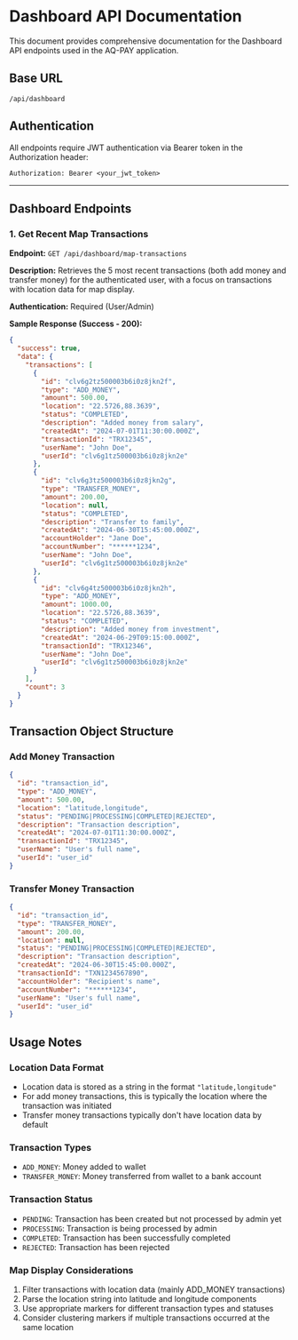 # Dashboard API Documentation

This document provides comprehensive documentation for the Dashboard API endpoints used in the AQ-PAY application.

## Base URL
```
/api/dashboard
```

## Authentication
All endpoints require JWT authentication via Bearer token in the Authorization header:
```
Authorization: Bearer <your_jwt_token>
```

---

## Dashboard Endpoints

### 1. Get Recent Map Transactions

**Endpoint:** `GET /api/dashboard/map-transactions`

**Description:** Retrieves the 5 most recent transactions (both add money and transfer money) for the authenticated user, with a focus on transactions with location data for map display.

**Authentication:** Required (User/Admin)

**Sample Response (Success - 200):**
```json
{
  "success": true,
  "data": {
    "transactions": [
      {
        "id": "clv6g2tz500003b6i0z8jkn2f",
        "type": "ADD_MONEY",
        "amount": 500.00,
        "location": "22.5726,88.3639",
        "status": "COMPLETED",
        "description": "Added money from salary",
        "createdAt": "2024-07-01T11:30:00.000Z",
        "transactionId": "TRX12345",
        "userName": "John Doe",
        "userId": "clv6g1tz500003b6i0z8jkn2e"
      },
      {
        "id": "clv6g3tz500003b6i0z8jkn2g",
        "type": "TRANSFER_MONEY",
        "amount": 200.00,
        "location": null,
        "status": "COMPLETED",
        "description": "Transfer to family",
        "createdAt": "2024-06-30T15:45:00.000Z",
        "accountHolder": "Jane Doe",
        "accountNumber": "******1234",
        "userName": "John Doe",
        "userId": "clv6g1tz500003b6i0z8jkn2e"
      },
      {
        "id": "clv6g4tz500003b6i0z8jkn2h",
        "type": "ADD_MONEY",
        "amount": 1000.00,
        "location": "22.5726,88.3639",
        "status": "COMPLETED",
        "description": "Added money from investment",
        "createdAt": "2024-06-29T09:15:00.000Z",
        "transactionId": "TRX12346",
        "userName": "John Doe",
        "userId": "clv6g1tz500003b6i0z8jkn2e"
      }
    ],
    "count": 3
  }
}
```

## Transaction Object Structure

### Add Money Transaction
```json
{
  "id": "transaction_id",
  "type": "ADD_MONEY",
  "amount": 500.00,
  "location": "latitude,longitude",
  "status": "PENDING|PROCESSING|COMPLETED|REJECTED",
  "description": "Transaction description",
  "createdAt": "2024-07-01T11:30:00.000Z",
  "transactionId": "TRX12345",
  "userName": "User's full name",
  "userId": "user_id"
}
```

### Transfer Money Transaction
```json
{
  "id": "transaction_id",
  "type": "TRANSFER_MONEY",
  "amount": 200.00,
  "location": null,
  "status": "PENDING|PROCESSING|COMPLETED|REJECTED",
  "description": "Transaction description",
  "createdAt": "2024-06-30T15:45:00.000Z",
  "transactionId": "TXN1234567890",
  "accountHolder": "Recipient's name",
  "accountNumber": "******1234",
  "userName": "User's full name",
  "userId": "user_id"
}
```

## Usage Notes

### Location Data Format
- Location data is stored as a string in the format `"latitude,longitude"`
- For add money transactions, this is typically the location where the transaction was initiated
- Transfer money transactions typically don't have location data by default

### Transaction Types
- `ADD_MONEY`: Money added to wallet
- `TRANSFER_MONEY`: Money transferred from wallet to a bank account

### Transaction Status
- `PENDING`: Transaction has been created but not processed by admin yet
- `PROCESSING`: Transaction is being processed by admin
- `COMPLETED`: Transaction has been successfully completed
- `REJECTED`: Transaction has been rejected

### Map Display Considerations
1. Filter transactions with location data (mainly ADD_MONEY transactions)
2. Parse the location string into latitude and longitude components
3. Use appropriate markers for different transaction types and statuses
4. Consider clustering markers if multiple transactions occurred at the same location 